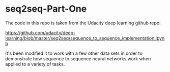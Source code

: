 # seq2seq-Part-One

The code in this repo is taken from the Udacity deep learning github repo:

https://github.com/udacity/deep-learning/blob/master/seq2seq/sequence_to_sequence_implementation.ipynb

It's been modified it to work with a few other data sets in order to demonstrate how sequence to sequence neural networks work when applied to a variety of tasks.
